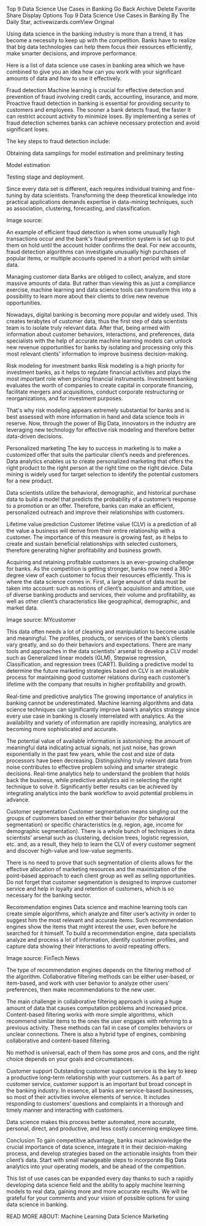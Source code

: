 Top 9 Data Science Use Cases in Banking
Go Back
Archive
Delete
Favorite
Share
Display Options
Top 9 Data Science Use Cases in Banking
By The Daily Star, activewizards.comView Original

Using data science in the banking industry is more than a trend, it has become a necessity to keep up with the competition. Banks have to realize that big data technologies can help them focus their resources efficiently, make smarter decisions, and improve performance.

Here is a list of data science use cases in banking area which we have combined to give you an idea how can you work with your significant amounts of data and how to use it effectively.

Fraud detection
Machine learning is crucial for effective detection and prevention of fraud involving credit cards, accounting, insurance, and more. Proactive fraud detection in banking is essential for providing security to customers and employees. The sooner a bank detects fraud, the faster it can restrict account activity to minimize loses. By implementing a series of fraud detection schemes banks can achieve necessary protection and avoid significant loses.

The key steps to fraud detection include:

Obtaining data samplings for model estimation and preliminary testing

Model estimation

Testing stage and deployment.

Since every data set is different, each requires individual training and fine-tuning by data scientists. Transforming the deep theoretical knowledge into practical applications demands expertise in data-mining techniques, such as association, clustering, forecasting, and classification.

Image source:

An example of efficient fraud detection is when some unusually high transactions occur and the bank's fraud prevention system is set up to put them on hold until the account holder confirms the deal. For new accounts, fraud detection algorithms can investigate unusually high purchases of popular items, or multiple accounts opened in a short period with similar data.

Managing customer data
Banks are obliged to collect, analyze, and store massive amounts of data. But rather than viewing this as just a compliance exercise, machine learning and data science tools can transform this into a possibility to learn more about their clients to drive new revenue opportunities.

Nowadays, digital banking is becoming more popular and widely used. This creates terabytes of customer data, thus the first step of data scientists team is to isolate truly relevant data. After that, being armed with information about customer behaviors, interactions, and preferences, data specialists with the help of accurate machine learning models can unlock new revenue opportunities for banks by isolating and processing only this most relevant clients’ information to improve business decision-making.

Risk modeling for investment banks
Risk modeling is a high priority for investment banks, as it helps to regulate financial activities and plays the most important role when pricing financial instruments. Investment banking evaluates the worth of companies to create capital in corporate financing, facilitate mergers and acquisitions, conduct corporate restructuring or reorganizations, and for investment purposes.

That's why risk modeling appears extremely substantial for banks and is best assessed with more information in hand and data science tools in reserve. Now, through the power of Big Data, innovators in the industry are leveraging new technology for effective risk modeling and therefore better data-driven decisions.

Personalized marketing
The key to success in marketing is to make a customized offer that suits the particular client’s needs and preferences. Data analytics enables us to create personalized marketing that offers the right product to the right person at the right time on the right device. Data mining is widely used for target selection to identify the potential customers for a new product.

Data scientists utilize the behavioral, demographic, and historical purchase data to build a model that predicts the probability of a customer’s response to a promotion or an offer. Therefore, banks can make an efficient, personalized outreach and improve their relationships with customers.

Lifetime value prediction
Customer lifetime value (CLV) is a prediction of all the value a business will derive from their entire relationship with a customer. The importance of this measure is growing fast, as it helps to create and sustain beneficial relationships with selected customers, therefore generating higher profitability and business growth.

Acquiring and retaining profitable customers is an ever-growing challenge for banks. As the competition is getting stronger, banks now need a 360-degree view of each customer to focus their resources efficiently. This is where the data science comes in. First, a large amount of data must be taken into account: such as notions of client’s acquisition and attrition, use of diverse banking products and services, their volume and profitability, as well as other client’s characteristics like geographical, demographic, and market data.

Image source: MYcustomer

This data often needs a lot of cleaning and manipulation to become usable and meaningful. The profiles, products, or services of the bank’s clients vary greatly, and so do their behaviors and expectations. There are many tools and approaches in the data scientists’ arsenal to develop a CLV model such as Generalized linear models (GLM), Stepwise regression, Classification, and regression trees (CART). Building a predictive model to determine the future marketing strategies based on CLV is an invaluable process for maintaining good customer relations during each customer’s lifetime with the company that results in higher proﬁtability and growth.

Real-time and predictive analytics
The growing importance of analytics in banking cannot be underestimated. Machine learning algorithms and data science techniques can significantly improve bank’s analytics strategy since every use case in banking is closely interrelated with analytics. As the availability and variety of information are rapidly increasing, analytics are becoming more sophisticated and accurate.

The potential value of available information is astonishing: the amount of meaningful data indicating actual signals, not just noise, has grown exponentially in the past few years, while the cost and size of data processors have been decreasing. Distinguishing truly relevant data from noise contributes to effective problem solving and smarter strategic decisions. Real-time analytics help to understand the problem that holds back the business, while predictive analytics aid in selecting the right technique to solve it. Significantly better results can be achieved by integrating analytics into the bank workflow to avoid potential problems in advance.

Customer segmentation
Customer segmentation means singling out the groups of customers based on either their behavior (for behavioral segmentation) or specific characteristics (e.g. region, age, income for demographic segmentation). There is a whole bunch of techniques in data scientists’ arsenal such as clustering, decision trees, logistic regression, etc. and, as a result, they help to learn the CLV of every customer segment and discover high-value and low-value segments.

There is no need to prove that such segmentation of clients allows for the effective allocation of marketing resources and the maximization of the point-based approach to each client group as well as selling opportunities. Do not forget that customer segmentation is designed to improve customer service and help in loyalty and retention of customers, which is so necessary for the banking sector.

Recommendation engines
Data science and machine learning tools can create simple algorithms, which analyze and filter user’s activity in order to suggest him the most relevant and accurate items. Such recommendation engines show the items that might interest the user, even before he searched for it himself. To build a recommendation engine, data specialists analyze and process a lot of information, identify customer profiles, and capture data showing their interactions to avoid repeating offers.

Image source: FinTech News

The type of recommendation engines depends on the filtering method of the algorithm. Collaborative filtering methods can be either user-based, or item-based, and work with user behavior to analyze other users’ preferences, then make recommendations to the new user.

The main challenge in collaborative filtering approach is using a huge amount of data that causes computation problems and increased price. Content-based filtering works with more simple algorithms, which recommend similar items to the ones the user engages with referring to a previous activity. These methods can fail in case of complex behaviors or unclear connections. There is also a hybrid type of engines, combining collaborative and content-based filtering.

No method is universal, each of them has some pros and cons, and the right choice depends on your goals and circumstances.

Customer support
Outstanding customer support service is the key to keep a productive long-term relationship with your customers. As a part of customer service, customer support is an important but broad concept in the banking industry. In essence, all banks are service-based businesses, so most of their activities involve elements of service. It includes responding to customers’ questions and complaints in a thorough and timely manner and interacting with customers.

Data science makes this process better automated, more accurate, personal, direct, and productive, and less costly concerning employee time.

Conclusion
To gain competitive advantage, banks must acknowledge the crucial importance of data science, integrate it in their decision-making process, and develop strategies based on the actionable insights from their client’s data. Start with small manageable steps to incorporate Big Data analytics into your operating models, and be ahead of the competition.

This list of use cases can be expanded every day thanks to such a rapidly developing data science field and the ability to apply machine learning models to real data, gaining more and more accurate results. We will be grateful for your comments and your vision of possible options for using data science in banking.

READ MORE ABOUT:  Machine Learning Data Science Marketing
